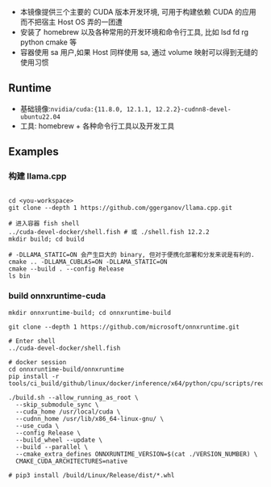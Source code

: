 - 本镜像提供三个主要的 CUDA 版本开发环境, 可用于构建依赖 CUDA 的应用而不把宿主 Host OS 弄的一团遭
- 安装了 homebrew 以及各种常用的开发环境和命令行工具, 比如 lsd fd rg python cmake 等
- 容器使用 sa 用户,如果 Host 同样使用 sa, 通过 volume 映射可以得到无缝的使用习惯

## Runtime

- 基础镜像:`nvidia/cuda:{11.8.0, 12.1.1, 12.2.2}-cudnn8-devel-ubuntu22.04`
- 工具: homebrew + 各种命令行工具以及开发工具


## Examples

### 构建 llama.cpp

```fish

cd <you-workspace>
git clone --depth 1 https://github.com/ggerganov/llama.cpp.git

# 进入容器 fish shell
../cuda-devel-docker/shell.fish # 或 ./shell.fish 12.2.2
mkdir build; cd build

# -DLLAMA_STATIC=ON 会产生巨大的 binary, 但对于便携化部署和分发来说是有利的.
cmake .. -DLLAMA_CUBLAS=ON -DLLAMA_STATIC=ON
cmake --build . --config Release
ls bin
```

### build onnxruntime-cuda

```fish
mkdir onnxruntime-build; cd onnxruntime-build

git clone --depth 1 https://github.com/microsoft/onnxruntime.git

# Enter shell
../cuda-devel-docker/shell.fish

# docker session
cd onnxruntime-build/onnxruntime
pip install -r tools/ci_build/github/linux/docker/inference/x64/python/cpu/scripts/requirements.txt

./build.sh --allow_running_as_root \
  --skip_submodule_sync \
  --cuda_home /usr/local/cuda \
  --cudnn_home /usr/lib/x86_64-linux-gnu/ \
  --use_cuda \
  --config Release \
  --build_wheel --update \
  --build --parallel \
  --cmake_extra_defines ONNXRUNTIME_VERSION=$(cat ./VERSION_NUMBER) \
  CMAKE_CUDA_ARCHITECTURES=native

# pip3 install /build/Linux/Release/dist/*.whl
```